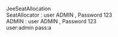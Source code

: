 JeeSeatAllocation <br />
SeatAllocator : user ADMIN , Password 123 <br />
ADMIN : user ADMIN , Password 123 <br />
user:admin   pass:a <br />

